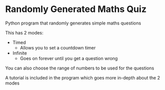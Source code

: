 # Randomly Generated Maths Quiz
Python program that randomly generates simple maths questions

This has 2 modes:
- Timed
    - Allows you to set a countdown timer
- Infinite
    - Goes on forever until you get a question wrong

You can also choose the range of numbers to be used for the questions

A tutorial is included in the program which goes more in-depth about the 2 modes
